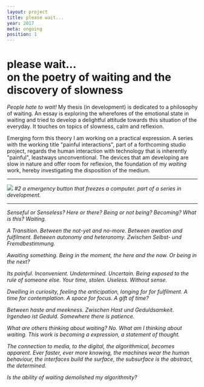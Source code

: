 ```yaml
---
layout: project
title: please wait...
year: 2017
meta: ongoing
position: 1
---
```


# please wait... <br/>on the poetry of waiting and the discovery of slowness

*People hate to wait!* My thesis (in development) is dedicated to a philosophy of waiting. An essay is exploring the wherefores of the emotional state in waiting and tried to develop a delightful attitude towards this situation of the everyday. It touches on topics of slowness, calm and reflexion.

Emerging form this theory I am working on a practical expression. A series with the working title "painful interactions", part of a forthcoming studio project, regards the human interaction with technology that is inherently "painful", leastways unconventional. The devices that am developing are slow in nature and offer room for reflexion, the foundation of my *waiting* work, hereby investigating the disposition of the medium.

---

![](/waiting-button-2.jpg)
*#2 a emergency button that freezes a computer. part of a series in development.*

---

*Senseful or Senseless? Here or there? Being or not being? Becoming?*
*What is this? Waiting.*

*A Transition. Between the not-yet and no-more. Between awation and fulfilment. Between autonomy and heteronomy. Zwischen Selbst- und Fremdbestimmung.*

*Awaiting something. Being in the moment, the here and the now. Or being in the next?*

*Its painful. Inconvenient. Undetermined. Uncertain. Being exposed to the rule of someone else. Your time, stolen. Useless. Without sense.*

*Dwelling in curiosity, feeling the anticipation, longing for for fulfilment. A time for contemplation. A space for focus. A gift of time?*

*Between haste and meekness. Zwischen Hast und Geduldsamkeit. Irgendwo ist Geduld. Somewhere there is patience.*

*What are others thinking about waiting? No. What am I thinking about waiting. This work is becoming a expression, a statement of thought.*

*The connection to media, to the digital, the algorithmical, becomes apparent. Ever faster, ever more knowing, the machines wear the human behaviour, the interfaces build the surface, the subsurface is the abstract, the determined.*

*Is the ability of waiting demolished my algorithmity?*
